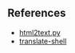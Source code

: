 ## References

- [html2text.py](https://github.com/aaronsw/html2text)
- [translate-shell](https://github.com/soimort/translate-shell)

